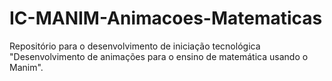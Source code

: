 # IC-MANIM-Animacoes-Matematicas
Repositório para o desenvolvimento de iniciação tecnológica "Desenvolvimento de animações para o ensino de matemática usando o Manim".
